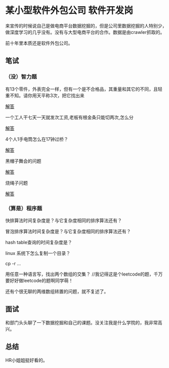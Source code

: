 # 某小型软件外包公司 软件开发岗

来宣传的时候说自己是做电商平台数据挖掘的，但是公司里数据挖掘的人特别少，做深度学习的几乎没有。没有与大型电商平台的合作。数据是由crawler抓取的。

前十年里本质还是软件外包公司。


## 笔试

### （没）智力题

有13个零件，外表完全一样，但有一个是不合格品，其重量和其它的不同，且轻重不知。请你用天平称3次，把它找出来

[解答](https://www.zybang.com/question/f43e57dc361245796534085abf2031d8.html "Title")

一个工人干七天一天就发次工资,老板有根金条只能切两次,怎么分

[解答](https://zhidao.baidu.com/question/180045033.html)

4个人1手电筒怎么在17钟过桥？

[解答](https://zhidao.baidu.com/question/688613816610863804.html)

黑帽子舞会的问题

[解答](https://zhidao.baidu.com/question/559110400926623324.html)

烧绳子问题

[解答](https://zhidao.baidu.com/question/748317954290799292.html)

### （算是）程序题

快排算法时间复杂度是？与它复杂度相同的排序算法还有？

冒泡排序算法时间复杂度是？与它复杂度相同的排序算法还有？

hash table查询的时间复杂度是？

linux 系统下怎么复制一个目录？

cp -r ...

用任意一种语言写，找出两个数组的交集？ //我记得这是个leetcode的题，千万要好好做leetcode的题啊同学萌！

还有个很无聊的两维数组转置的问题，就不复述了。

## 面试

和部门头头聊了一下数据挖掘和自己的课题。没关注我是什么学院的，我非常高兴。

## 总结

HR小姐姐挺好看的。

